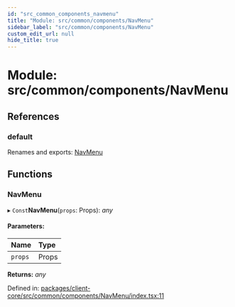 ```yaml
---
id: "src_common_components_navmenu"
title: "Module: src/common/components/NavMenu"
sidebar_label: "src/common/components/NavMenu"
custom_edit_url: null
hide_title: true
---
```


# Module: src/common/components/NavMenu

## References

### default

Renames and exports: [NavMenu](src_common_components_navmenu.md#navmenu)

## Functions

### NavMenu

▸ `Const`**NavMenu**(`props`: Props): *any*

#### Parameters:

Name | Type |
:------ | :------ |
`props` | Props |

**Returns:** *any*

Defined in: [packages/client-core/src/common/components/NavMenu/index.tsx:11](https://github.com/xr3ngine/xr3ngine/blob/673ad6a5f/packages/client-core/src/common/components/NavMenu/index.tsx#L11)
